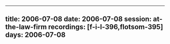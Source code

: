 
---
title: 2006-07-08
date:  2006-07-08
session: at-the-law-firm
recordings: [f-i-l-396,flotsom-395]
days: 2006-07-08
---
